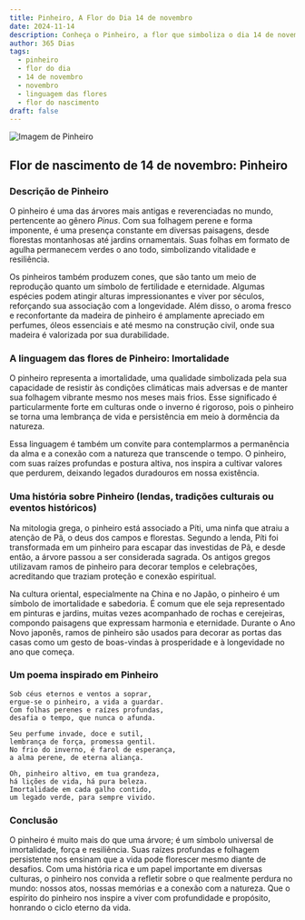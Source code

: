 ```yaml
---
title: Pinheiro, A Flor do Dia 14 de novembro
date: 2024-11-14
description: Conheça o Pinheiro, a flor que simboliza o dia 14 de novembro e seu significado 'Imortalidade'. Explore a beleza e o simbolismo desta flor encantadora.
author: 365 Dias
tags:
  - pinheiro
  - flor do dia
  - 14 de novembro
  - novembro
  - linguagem das flores
  - flor do nascimento
draft: false
---
```


![Imagem de Pinheiro](https://cdn.pixabay.com/photo/2020/09/03/13/56/pine-5541335_1280.jpg#center)

## Flor de nascimento de 14 de novembro: Pinheiro

### Descrição de Pinheiro

O pinheiro é uma das árvores mais antigas e reverenciadas no mundo, pertencente ao gênero _Pinus_. Com sua folhagem perene e forma imponente, é uma presença constante em diversas paisagens, desde florestas montanhosas até jardins ornamentais. Suas folhas em formato de agulha permanecem verdes o ano todo, simbolizando vitalidade e resiliência.

Os pinheiros também produzem cones, que são tanto um meio de reprodução quanto um símbolo de fertilidade e eternidade. Algumas espécies podem atingir alturas impressionantes e viver por séculos, reforçando sua associação com a longevidade. Além disso, o aroma fresco e reconfortante da madeira de pinheiro é amplamente apreciado em perfumes, óleos essenciais e até mesmo na construção civil, onde sua madeira é valorizada por sua durabilidade.

### A linguagem das flores de Pinheiro: Imortalidade

O pinheiro representa a imortalidade, uma qualidade simbolizada pela sua capacidade de resistir às condições climáticas mais adversas e de manter sua folhagem vibrante mesmo nos meses mais frios. Esse significado é particularmente forte em culturas onde o inverno é rigoroso, pois o pinheiro se torna uma lembrança de vida e persistência em meio à dormência da natureza.

Essa linguagem é também um convite para contemplarmos a permanência da alma e a conexão com a natureza que transcende o tempo. O pinheiro, com suas raízes profundas e postura altiva, nos inspira a cultivar valores que perdurem, deixando legados duradouros em nossa existência.

### Uma história sobre Pinheiro (lendas, tradições culturais ou eventos históricos)

Na mitologia grega, o pinheiro está associado a Píti, uma ninfa que atraiu a atenção de Pã, o deus dos campos e florestas. Segundo a lenda, Píti foi transformada em um pinheiro para escapar das investidas de Pã, e desde então, a árvore passou a ser considerada sagrada. Os antigos gregos utilizavam ramos de pinheiro para decorar templos e celebrações, acreditando que traziam proteção e conexão espiritual.

Na cultura oriental, especialmente na China e no Japão, o pinheiro é um símbolo de imortalidade e sabedoria. É comum que ele seja representado em pinturas e jardins, muitas vezes acompanhado de rochas e cerejeiras, compondo paisagens que expressam harmonia e eternidade. Durante o Ano Novo japonês, ramos de pinheiro são usados para decorar as portas das casas como um gesto de boas-vindas à prosperidade e à longevidade no ano que começa.

### Um poema inspirado em Pinheiro

```
Sob céus eternos e ventos a soprar,  
ergue-se o pinheiro, a vida a guardar.  
Com folhas perenes e raízes profundas,  
desafia o tempo, que nunca o afunda.  

Seu perfume invade, doce e sutil,  
lembrança de força, promessa gentil.  
No frio do inverno, é farol de esperança,  
a alma perene, de eterna aliança.  

Oh, pinheiro altivo, em tua grandeza,  
há lições de vida, há pura beleza.  
Imortalidade em cada galho contido,  
um legado verde, para sempre vivido.  
```

### Conclusão

O pinheiro é muito mais do que uma árvore; é um símbolo universal de imortalidade, força e resiliência. Suas raízes profundas e folhagem persistente nos ensinam que a vida pode florescer mesmo diante de desafios. Com uma história rica e um papel importante em diversas culturas, o pinheiro nos convida a refletir sobre o que realmente perdura no mundo: nossos atos, nossas memórias e a conexão com a natureza. Que o espírito do pinheiro nos inspire a viver com profundidade e propósito, honrando o ciclo eterno da vida.